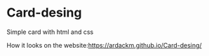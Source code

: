 # Card-desing
Simple card with html and css

How it looks on the website:https://ardackm.github.io/Card-desing/
